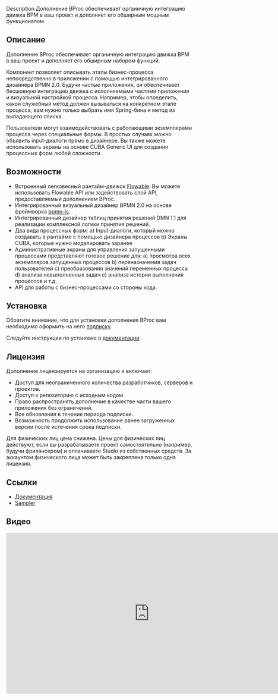 Description
Дополнение BProc обеспечивает органичную интеграцию движка BPM в ваш проект и дополняет его обширным мощным функционалом. 

## Описание

Дополнение BProc обеспечивает органичную интеграцию движка BPM в ваш проект и дополняет его обширным набором функций. 

Компонент позволяет описывать этапы бизнес-процесса непосредственно в приложении с помощью интегрированного дизайнера BPMN 2.0. Будучи частью приложения, он обеспечивает бесшовную интеграцию движка с исполняемыми частями приложения и визуальной настройкой процесса. Например, чтобы определить, какой служебный метод должен вызываться на конкретном этапе процесса, вам нужно только выбрать имя Spring-бина и метод из выпадающего списка.

Пользователи могут взаимодействовать с работающими экземплярами процесса через специальные формы. В простых случаях можно объявить input-диалоги прямо в дизайнере. Вы также можете использовать экраны на основе CUBA Generic UI для создания процессных форм любой сложности.

## Возможности

- Встроенный легковесный рантайм-движок [Flowable](https://flowable.org). Вы можете использовать Flowable API или задействовать слой API, предоставляемый дополнением BProc.
- Интегрированный визуальный дизайнер BPMN 2.0 на основе фреймворка [bpmn-js](https://bpmn.io).
- Интегрированный дизайнер таблиц принятия решений DMN 1.1 для реализации комплексной логики принятия решений.
- Два вида процессных форм: 
    a) Input-диалоги, который можно создавать в рантайме с помощью дизайнера процессов
    b) Экраны CUBA, которые нужно моделировать заранее
- Административные экраны для управления запущенными процессами представляют готовое решение для: 
    a) просмотра всех экземпляров запущенных процессов
    b) переназначения задач пользователей
    c) преобразования значений переменных процесса
    d) анализа невыполненных задач
    e) анализа истории выполнения процессов и т.д.
- API для работы с бизнес-процессами со стороны кода.

## Установка
Обратите внимание, что для установки дополнения BProc вам необходимо оформить на него [подписку](https://www.cuba-platform.com/store/#/store/studio).

Следуйте инструкции по установке в [документации](https://doc.cuba-platform.com/bproc-1.1/#_installation).

## Лицензия

Дополнение лицензируется на организацию и включает:

- Доступ для неограниченного количества разработчиков, серверов и проектов.
- Доступ к репозиторию с исходным кодом.
- Право распространять дополнение в качестве части вашего приложения без ограничений.
- Все обновления в течение периода подписки.
- Возможность продолжить использование ранее загруженных версии после истечения срока подписки.

Для физических лиц цена снижена. Цены для физических лиц действуют, если вы разрабатываете проект самостоятельно (например, будучи фрилансером) и оплачиваете Studio из собственных средств. За аккаунтом физического лица может быть закреплена только одна лицензия.

## Ссылки

- [Документация](https://doc.cuba-platform.com/bproc-1.1/)
- [Sampler](https://github.com/cuba-labs/bproc-sampler)

## Видео

<div class="video">
    <iframe width="770" height="433" src="https://www.youtube.com/embed/mYBje8EnOh0" frameborder="0" allow="accelerometer; autoplay; encrypted-media; gyroscope; picture-in-picture" allowfullscreen></iframe>
</div> 